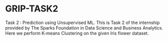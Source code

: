 # GRIP-TASK2
Task 2 : Prediction using Unsupervised ML. This is Task 2 of the internship provided by The Sparks Foundation in Data Science and Business Analytics. Here we perform K-means Clustering on the given Iris flower dataset.
